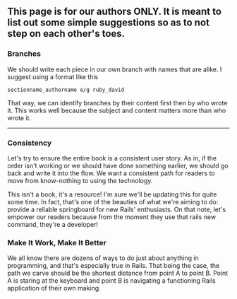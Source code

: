 ## This page is for our authors ONLY. It is meant to list out some simple suggestions so as to not step on each other's toes.

### Branches

We should write each piece in our own branch with names that are alike. I suggest using a format like this

```sectionname_authorname e/g ruby_david```

That way, we can identify branches by their content first then by who wrote it. This works well because the subject and content matters more than who wrote it.

---

### Consistency

Let's try to ensure the entire book is a consistent user story. As in, if the order isn't working or we should have done something earlier, we should go back and write it into the flow. We want a consistent path for readers to move from know-nothing to using the technology.

This isn't a book, it's a resource! I'm sure we'll be updating this for quite some time. In fact, that's one of the beauties of what we're aiming to do: provide a reliable springboard for new Rails' enthusiasts. On that note, let's empower our readers because from the moment they use that rails new command, they're a developer!

### Make It Work, Make It Better

We all know there are dozens of ways to do just about anything in programming, and that's especially true in Rails. That being the case, the path we carve should be the shortest distance from point A to point B. Point A is staring at the keyboard and point B is navigating a functioning Rails application of their own making.
